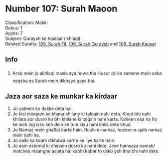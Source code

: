 # Number 107: Surah Maoon

Classification: Makki  
Rukus: 1  
Ayahs: 7  
Subject: Quraysh ke haalaat (ikhlaqi)  
Related Surahs: [105. Surah Fil](105_Surah_Fil.md), [106. Surah Quraysh](106_Surah_Quraysh.md) and [108. Surah Kausar](108_Surah_Kausar.md)

## Info

1. Arab mein jo akhlaqi masla aya howa tha Huzur ﷺ ke zamane mein uska naqsha es Surah mein dikhaya gaya hai.

## Jaza aor saza ke munkar ka kirdaar

1. Jo yateem ko dakke deta hai.
2. Jo kisi misqeen ko khana khilany ki talqain nahi deta. Khud bhi nahi khilata aor dusro ko bhi khilane ki talqain nahi karta. Kaheen esa na ho ke woh log isko keh dein ke tum kiyu nahi khila dete khud.
3. Jo Namaz mein ghaflat karte hain. Rooh-e-namaz, huzoor-e-qalb namaz mein nahi ho.
4. Jo naiki ka kaam dikhawa karne ke liye karte hain.
5. Jo aam estemal ki chezein dusro ko nahi dete. Jese hamsaya namak/ matches maangne aajata hai kabhi kabar to usko yeh itna bhi nahi dete.
